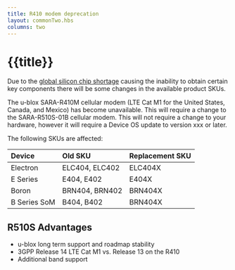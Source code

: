 ```yaml
---
title: R410 modem deprecation
layout: commonTwo.hbs
columns: two
---
```


# {{title}}

Due to the [global silicon chip shortage](https://www.zdnet.com/article/the-global-chip-shortage-is-a-bigger-problem-than-everyone-realised-and-it-will-go-on-for-longer-too/) causing the inability to obtain certain key components there will be some changes in the available product SKUs.

The u-blox SARA-R410M cellular modem (LTE Cat M1 for the United States, Canada, and Mexico) has become unavailable. This will require a change to the SARA-R510S-01B cellular modem. This will not require a change to your hardware, however it will require a Device OS update to version xxx or later.

The following SKUs are affected:

| Device | Old SKU | Replacement SKU |
| :--- | :--- | :--- |
| Electron | ELC404, ELC402 | ELC404X |
| E Series | E404, E402 | E404X |
| Boron | BRN404, BRN402 | BRN404X |
| B Series SoM | B404, B402 | BRN404X |

## R510S Advantages

- u-blox long term support and roadmap stability
- 3GPP Release 14 LTE Cat M1 vs. Release 13 on the R410
- Additional band support

